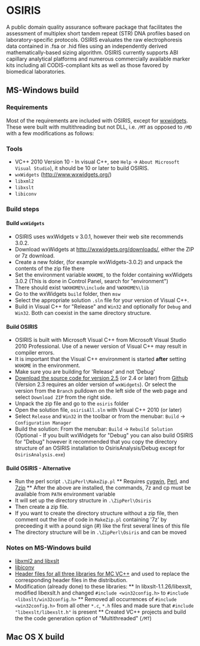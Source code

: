 # OSIRIS

A public domain quality assurance software package that facilitates the assessment of multiplex short tandem repeat (STR) DNA profiles based on laboratory-specific protocols. OSIRIS evaluates the raw electrophoresis data contained in .fsa or .hid files using an independently derived mathematically-based sizing algorithm.  OSIRIS currently supports ABI capillary analytical platforms and numerous commercially available marker kits including all CODIS-compliant kits as well as those favored by biomedical laboratories. 

## MS-Windows build

### Requirements
Most of the requirements are included with OSIRIS, except for [wxwidgets](http://www.wxwidgets.org/). These were built with multithreading but not DLL, i.e. `/MT` as opposed to `/MD` with a few modifications as follows: 

### Tools
* VC++ 2010 Version 10 - In visual C++, see `Help` -> `About Microsoft Visual Studio`), it should be 10 or later to build OSIRIS.
* `wxWidgets` (http://www.wxwidgets.org/)
* `libxml2`
* `libxslt`
* `libiconv`

### Build steps
#### Build `wxWidgets`
* OSIRIS uses wxWidgets v 3.0.1, however their web site recommends 3.0.2. 
* Download wxWidgets at http://wxwidgets.org/downloads/, either  the ZIP or 7z download.
* Create a new folder, (for example wxWidgets-3.0.2) and unpack the contents of the zip file there
* Set the environment variable `WXHOME`, to the folder containing wxWidgets 3.0.2 (This is done in Control Panel, search for "environment")
* There should exist `%WXHOME%\include` and `%WXHOME%\lib`
* Go to the wxWidgets `build` folder, then `msw`
* Select the appropriate solution `.sln` file for your version of Visual C++.
* Build in Visual C++ for "Release" and `Win32` and optionally for `Debug` and `Win32`. Both can coexist in the same directory structure.
#### Build OSIRIS
* OSIRIS is built with Microsoft Visual C++ from Microsoft Visual Studio  2010 Professional.  Use of a newer version of Visual C++ may result in compiler errors.
* It is important that the Visual C++ environment is started **after** setting `WXHOME` in the environment.
* Make sure you are building for 'Release' and not 'Debug'
* [Download the source code for version 2.5](https://github.com/amanjeev/osiris/archive/Version-2.5.zip) (or 2.4 or later) from [Github](https://github.com/ncbi/osiris) (Version 2.3 requires an older version of `wxWidgets`). Or select the version from the `Branch` pulldown on the left side of the web page and select `Download ZIP` from the right side.  
* Unpack the zip file and go to the `osiris` folder
* Open the solution file, `osirisAll.sln` with Visual C++ 2010 (or later)
* Select `Release` and `Win32` in the toolbar or from the menubar: `Build` -> `Configuration Manager`
* Build the solution:  From the menubar: `Build` -> `Rebuild Solution` (Optional - If you built wxWidgets for "Debug" you can also build OSIRIS for "Debug"  however it recommended that you copy the directory structure of an OSIRIS installation to OsirisAnalysis/Debug except for `OsirisAnalysis.exe`)
#### Build OSIRIS - Alternative
* Run the perl script `.\ZipPerl\MakeZip.pl` 
** Requires [cygwin](http://www.cygwin.com/), [Perl](http://www.activestate.com/), and [7zip](http://www.7-zip.org/)
** After the above are installed, the commands, 7z and cp must be available from `PATH` environment variable
* It will set up the directory structure in `.\ZipPerl\Osiris` 
* Then create a zip file.
* If you want to create the directory structure without a zip file, then comment out the line of code in `MakeZip.pl` containing '7z' by preceeding it with a pound sign (#) like the first several lines of this file
* The directory structure will be in `.\ZipPerl\Osiris` and can be moved

### Notes on MS-Windows build
* [libxml2 and libxslt](http://xmlsoft.org/)
* [libiconv](http://www.gnu.org/software/libiconv/) 
* [Header files for all three libraries for MC VC++](http://www.zlatkovic.com/libxml.en.html) and used to replace the corresponding header files in the distribution.
* Modification (already done) to these libraries:
** In libxslt-1.1.26/libexslt, modified libexslt.h and changed `#include <win32config.h>` to `#include <libxslt/win32config.h>`
** Removed all occurrences of `#include <win32config.h>` from all other `*.c`, `*.h` files and made sure that `#include "libexslt/libexslt.h"` is present
** Created VC++ projects and build the the code generation option of "Multithreaded" (`/MT`)

## Mac OS X build



